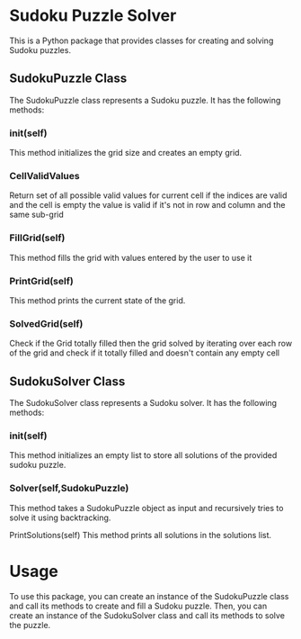 # Sudoku Puzzle Solver
This is a Python package that provides classes for creating and solving Sudoku puzzles.

## SudokuPuzzle Class
The SudokuPuzzle class represents a Sudoku puzzle. It has the following methods:

### __init__(self)
This method initializes the grid size and creates an empty grid.

### CellValidValues
Return set of all possible valid values for current cell if the indices are valid and the cell is empty
the value is valid if it's not in row and column and the same sub-grid

### FillGrid(self)
This method fills the grid with values entered by the user to use it 

### PrintGrid(self)
This method prints the current state of the grid.

### SolvedGrid(self)
Check if the Grid totally filled then the grid solved by iterating over each row of the grid and check if it totally filled and doesn't contain any empty cell

## SudokuSolver Class
The SudokuSolver class represents a Sudoku solver. It has the following methods:

### __init__(self)
This method initializes an empty list to store all solutions of the provided sudoku puzzle.

### Solver(self,SudokuPuzzle)
This method takes a SudokuPuzzle object as input and recursively tries to solve it using backtracking.

PrintSolutions(self)
This method prints all solutions in the solutions list.

# Usage
To use this package, you can create an instance of the SudokuPuzzle class and call its methods to create and fill a Sudoku puzzle. 
Then, you can create an instance of the SudokuSolver class and call its methods to solve the puzzle.
